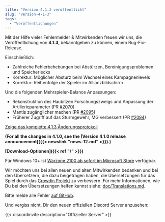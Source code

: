 ```yaml
---
title: "Version 4.1.3 veröffentlicht"
slug: "version-4-1-3"
tags:
  - "Veröffentlichungen"
---
```


Mit der Hilfe vieler Fehlermelder & Mitwirkenden freuen wir uns, die Veröffentlichung von **4.1.3**, bekanntgeben zu können, einem Bug-Fix-Release.

Einschließlich:
- Zahlreiche Fehlerbehebungen bei Abstürzen, Bereinigungsproblemen und Speicherlecks
- Korrektur: Möglicher Absturz beim Wechsel eines Kampagnenlevels
- Korrektur: Reihenfolge der Spieler im Allianzbildschirm

Und die folgenden Mehrspieler-Balance Anpassungen:
- Rekonstruktion des Haubitzen Forschungszweigs und Anpassung der Artillerieparameter (PR [#2070](https://github.com/Warzone2100/warzone2100/pull/2070))
- Mantis zugänglicher machen (PR [#2095](https://github.com/Warzone2100/warzone2100/pull/2095))
- Früherer Zugriff auf das Sturmgewehr, MG verbessert (PR [#2094](https://github.com/Warzone2100/warzone2100/pull/2094))

[Zeige das komplette 4.1.3 Änderungsprotokoll](https://github.com/Warzone2100/warzone2100/raw/4.1.3/ChangeLog)

**(For all the changes in 4.1.0, see the [Version 4.1.0 release announcement]({{< newslink "news-12.md" >}}).)**

**[Download-Optionen]({{< ref "/" >}})**

Für Windows 10+ ist [Warzone 2100 ab sofort im Microsoft Store](https://www.microsoft.com/store/apps/9MW0Z4MPCS8C) verfügbar.

Wir möchten uns bei allen neuen und alten Mitwirkenden bedanken und bei den Übersetzern, die dazu beigetragen haben, die Übersetzungen für das Spiel durch das [Crowdin Projekt](https://crowdin.com/project/warzone2100) zu verbessern. Für mehr Informationen, wie Du bei den Übersetzungen helfen kannst siehe: [doc/Translations.md](https://github.com/Warzone2100/warzone2100/blob/master/doc/Translations.md#how-do-i-help-translate).

Bitte melde alle Fehler [auf GitHub](https://github.com/Warzone2100/warzone2100/issues).

Und vergiss nicht, Dir den neuen offiziellen Discord Server anzusehen:

{{< discordinvite description="Offizieller Server" >}}
